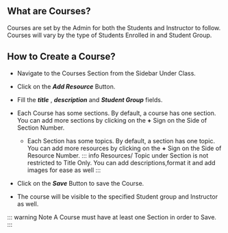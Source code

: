 ## What are Courses?

Courses are set by the Admin for both the Students and Instructor to follow. Courses will vary by the type of Students Enrolled in and Student Group.

## How to Create a Course?

- Navigate to the Courses Section from the Sidebar Under Class.
- Click on the **_Add Resource_** Button.
- Fill the **_title_** , **_description_** and **_Student Group_** fields.
- Each Course has some sections. By default, a course has one section. You can add more sections by clicking on the **+** Sign on the Side of Section Number.

  - Each Section has some topics. By default, a section has one topic. You can add more resources by clicking on the **+** Sign on the Side of Resource Number.
    ::: info
    Resources/ Topic under Section is not restricted to Title Only. You can add descriptions,format it and add images for ease as well
    :::

- Click on the **_Save_** Button to save the Course.
- The course will be visible to the specified Student group and Instructor as well.

::: warning Note
A Course must have at least one Section in order to Save.
:::
